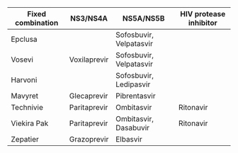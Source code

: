 | Fixed combination | NS3/NS4A     | NS5A/NS5B               | HIV protease inhibitor |
| ----------------- | ------------ | ----------------------- | ---------------------- |
| Epclusa           |              | Sofosbuvir, Velpatasvir |                        |
| Vosevi            | Voxilaprevir | Sofosbuvir, Velpatasvir |                        |
| Harvoni           |              | Sofosbuvir, Ledipasvir  |                        |
| Mavyret           | Glecaprevir  | Pibrentasvir            |                        |
| Technivie         | Paritaprevir | Ombitasvir              | Ritonavir              |
| Viekira Pak       | Paritaprevir | Ombitasvir, Dasabuvir   | Ritonavir              |
| Zepatier          | Grazoprevir             | Elbasvir                |                        |
